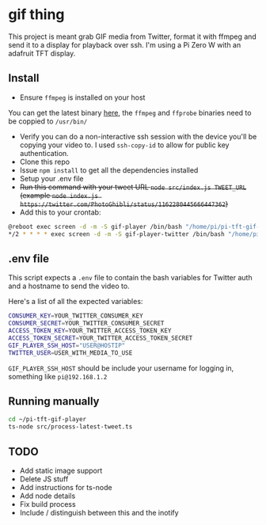 # gif thing

This project is meant grab GIF media from Twitter, format it with ffmpeg and send it to a display for playback over ssh. I'm using a Pi Zero W with an adafruit TFT display.

## Install

* Ensure `ffmpeg` is installed on your host

You can get the latest binary [here](https://johnvansickle.com/ffmpeg/), the `ffmpeg` and `ffprobe` binaries need to be coppied to `/usr/bin/`

* Verify you can do a non-interactive ssh session with the device you'll be copying your video to. I used `ssh-copy-id` to allow for public key authentication.
* Clone this repo
* Issue `npm install` to get all the dependencies installed
* Setup your .env file
* ~~Run this command with your tweet URL `node src/index.js TWEET_URL` (example `node index.js https://twitter.com/PhotoGhibli/status/1162280445666447362`)~~
* Add this to your crontab:

```bash
@reboot exec screen -d -m -S gif-player /bin/bash "/home/pi/pi-tft-gif-player/play_video_and_watch.sh"
*/2 * * * * exec screen -d -m -S gif-player-twitter /bin/bash "/home/pi/pi-tft-gif-player/check_tweets.sh"
```

## .env file

This script expects a `.env` file to contain the bash variables for Twitter auth and a hostname to send the video to. 

Here's a list of all the expected variables:

```bash
CONSUMER_KEY=YOUR_TWITTER_CONSUMER_KEY
CONSUMER_SECRET=YOUR_TWITTER_CONSUMER_SECRET
ACCESS_TOKEN_KEY=YOUR_TWITTER_ACCESS_TOKEN_KEY
ACCESS_TOKEN_SECRET=YOUR_TWITTER_ACCESS_TOKEN_SECRET
GIF_PLAYER_SSH_HOST="USER@HOSTIP"
TWITTER_USER=USER_WITH_MEDIA_TO_USE
```

`GIF_PLAYER_SSH_HOST` should be include your username for logging in, something like `pi@192.168.1.2`

## Running manually

```bash
cd ~/pi-tft-gif-player
ts-node src/process-latest-tweet.ts
```

## TODO

* Add static image support
* Delete JS stuff
* Add instructions for ts-node
* Add node details
* Fix build process
* Include / distinguish between this and the inotify